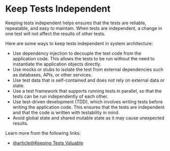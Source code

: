 # Keep Tests Independent

Keeping tests independent helps ensures that the tests are reliable, repeatable, and easy to maintain. When tests are independent, a change in one test will not affect the results of other tests.

Here are some ways to keep tests independent in system architecture:

- Use dependency injection to decouple the test code from the application code. This allows the tests to be run without the need to instantiate the application objects directly.
- Use mocks or stubs to isolate the test from external dependencies such as databases, APIs, or other services.
- Use test data that is self-contained and does not rely on external data or state.
- Use a test framework that supports running tests in parallel, so that the tests can be run independently of each other.
- Use test-driven development (TDD), which involves writing tests before writing the application code. This ensures that the tests are independent and that the code is written with testability in mind.
- Avoid global state and shared mutable state as it may cause unexpected results.

Learn more from the following links:

- [@article@Keeping Tests Valuable](https://www.checklyhq.com/learn/headless/valuable-tests/)

